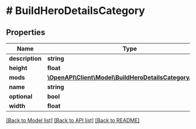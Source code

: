 # # BuildHeroDetailsCategory

## Properties

Name | Type | Description | Notes
------------ | ------------- | ------------- | -------------
**description** | **string** |  | [optional]
**height** | **float** |  | [optional]
**mods** | [**\OpenAPI\Client\Model\BuildHeroDetailsCategoryAbility[]**](BuildHeroDetailsCategoryAbility.md) |  | [optional]
**name** | **string** |  |
**optional** | **bool** |  | [optional]
**width** | **float** |  | [optional]

[[Back to Model list]](../../README.md#models) [[Back to API list]](../../README.md#endpoints) [[Back to README]](../../README.md)
